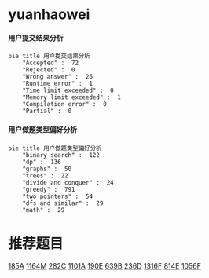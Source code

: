 # yuanhaowei

<!-- tabs:start -->



#### **用户提交结果分析**

```mermaid
pie title 用户提交结果分析
    "Accepted" :  72
    "Rejected" :  0
    "Wrong answer" :  26
    "Runtime error" :  1
    "Time limit exceeded" :  0
    "Memory limit exceeded" :  1
    "Compilation error" :  0
    "Partial" :  0
```

#### **用户做题类型偏好分析**

```mermaid
pie title 用户做题类型偏好分析
    "binary search" :  122
    "dp" :  136
    "graphs" :  50
    "trees" :  22
    "divide and conquer" :  24
    "greedy" :  791
    "two pointers" :  54
    "dfs and similar" :  29
    "math" :  29
```



<!-- tabs:end -->
# 推荐题目
[185A](https://codeforces.com/contest/185/problem/A)
[1164M](https://codeforces.com/contest/1164/problem/M)
[282C](https://codeforces.com/contest/282/problem/C)
[1101A](https://codeforces.com/contest/1101/problem/A)
[190E](https://codeforces.com/contest/190/problem/E)
[639B](https://codeforces.com/contest/639/problem/B)
[236D](https://codeforces.com/contest/236/problem/D)
[1316F](https://codeforces.com/contest/1316/problem/F)
[814E](https://codeforces.com/contest/814/problem/E)
[1056F](https://codeforces.com/contest/1056/problem/F)
